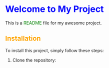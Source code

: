 # <span style="color:blue">Welcome to My Project</span>

This is a <span style="color:green">README</span> file for my awesome project.

## <span style="color:orange">Installation</span>

To install this project, simply follow these steps:

1. Clone the repository:
